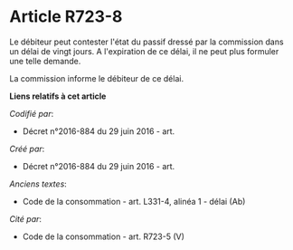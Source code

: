 # Article R723-8

Le débiteur peut contester l'état du passif dressé par la commission dans un délai de vingt jours. A l'expiration de ce
délai, il ne peut plus formuler une telle demande.

La commission informe le débiteur de ce délai.

**Liens relatifs à cet article**

_Codifié par_:

  - Décret n°2016-884 du 29 juin 2016 - art.

_Créé par_:

  - Décret n°2016-884 du 29 juin 2016 - art.

_Anciens textes_:

  - Code de la consommation - art. L331-4, alinéa 1 - délai (Ab)

_Cité par_:

  - Code de la consommation - art. R723-5 (V)
